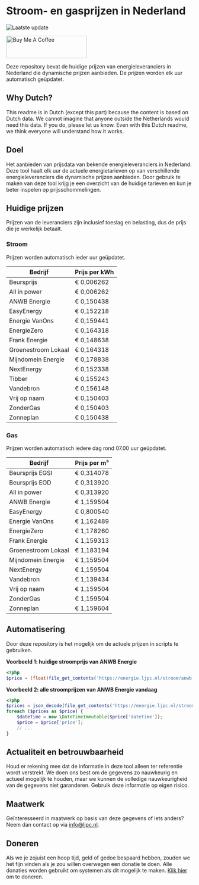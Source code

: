 # Stroom- en gasprijzen in Nederland

![Laatste update](https://img.shields.io/badge/laatste%20update-2025--10--25%2012%3A00%20CET-brightgreen)

<a href="https://www.buymeacoffee.com/Lars-" target="_blank"><img src="https://cdn.buymeacoffee.com/buttons/v2/default-orange.png" alt="Buy Me A Coffee" height="60" style="height: 60px !important;width: 217px !important;" ></a>

Deze repository bevat de huidige prijzen van energieleveranciers in Nederland die dynamische prijzen aanbieden. De prijzen worden elk uur automatisch geüpdatet.

## Why Dutch?

This readme is in Dutch (except this part) because the content is based on Dutch data. We cannot imagine that anyone outside the Netherlands would need this data. If you do, please let us know. Even with this Dutch readme, we think
everyone will understand how it works.

## Doel

Het aanbieden van prijsdata van bekende energieleveranciers in Nederland. Deze tool haalt elk uur de actuele energietarieven op van verschillende energieleveranciers die dynamische prijzen aanbieden. Door gebruik te maken van deze tool
krijg je een overzicht van de huidige tarieven en kun je beter inspelen op prijsschommelingen.

## Huidige prijzen

Prijzen van de leveranciers zijn inclusief toeslag en belasting, dus de prijs die je werkelijk betaalt.

### Stroom

Prijzen worden automatisch ieder uur geüpdatet.

 Bedrijf | Prijs per kWh 
---------|---------------
Beursprijs | € 0,006262
All in power | € 0,006262
ANWB Energie | € 0,150438
EasyEnergy | € 0,152218
Energie VanOns | € 0,159441
EnergieZero | € 0,164318
Frank Energie | € 0,148638
Groenestroom Lokaal | € 0,164318
Mijndomein Energie | € 0,178838
NextEnergy | € 0,152338
Tibber | € 0,155243
Vandebron | € 0,156148
Vrij op naam | € 0,150403
ZonderGas | € 0,150403
Zonneplan | € 0,150438


### Gas

Prijzen worden automatisch iedere dag rond 07.00 uur geüpdatet.

 Bedrijf | Prijs per m³ 
---------|--------------
Beursprijs EGSI | € 0,314078
Beursprijs EOD | € 0,313920
All in power | € 0,313920
ANWB Energie | € 1,159504
EasyEnergy | € 0,800540
Energie VanOns | € 1,162489
EnergieZero | € 1,178260
Frank Energie | € 1,159313
Groenestroom Lokaal | € 1,183194
Mijndomein Energie | € 1,159504
NextEnergy | € 1,159504
Vandebron | € 1,139434
Vrij op naam | € 1,159504
ZonderGas | € 1,159504
Zonneplan | € 1,159604


## Automatisering

Door deze repository is het mogelijk om de actuele prijzen in scripts te gebruiken.

**Voorbeeld 1: huidige stroomprijs van ANWB Energie**

```php
<?php
$price = (float)file_get_contents('https://energie.ljpc.nl/stroom/anwb-energie-nu.txt');

```

**Voorbeeld 2: alle stroomprijzen van ANWB Energie vandaag**

```php
<?php
$prices = json_decode(file_get_contents('https://energie.ljpc.nl/stroom/all-in-power-vandaag.json'),true);
foreach ($prices as $price) {
    $dateTime = new \DateTimeImmutable($price['datetime']);
    $price = $price['price'];
    // ...
}
```

## Actualiteit en betrouwbaarheid

Houd er rekening mee dat de informatie in deze tool alleen ter referentie wordt verstrekt. We doen ons best om de gegevens zo nauwkeurig en actueel mogelijk te houden, maar we kunnen de volledige nauwkeurigheid van de gegevens niet
garanderen. Gebruik deze informatie op eigen risico.

## Maatwerk

Geïnteresseerd in maatwerk op basis van deze gegevens of iets anders? Neem dan contact op
via [info@ljpc.nl](mailto:info@ljpc.nl?subject=Energie%20prijzen).

## Doneren

Als we je zojuist een hoop tijd, geld of gedoe bespaard hebben, zouden we het fijn vinden als je zou willen overwegen een
donatie te doen. Alle donaties worden gebruikt om systemen als dit mogelijk te
maken. [Klik hier](https://www.buymeacoffee.com/Lars-) om te doneren.
